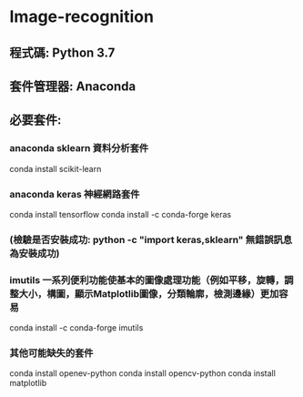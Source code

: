 # Image-recognition

<h2>程式碼: Python 3.7</h2>
<h2>套件管理器: Anaconda</h2>
<h2>必要套件:</h2>
<h3>anaconda sklearn 資料分析套件</h3>
conda install scikit-learn

<h3>anaconda keras 神經網路套件</h3>
conda install tensorflow
conda install -c conda-forge keras

<h3>(檢驗是否安裝成功: python -c "import keras,sklearn" 無錯誤訊息為安裝成功)</h3>

<h3>imutils 一系列便利功能使基本的圖像處理功能（例如平移，旋轉，調整大小，構圖，顯示Matplotlib圖像，分類輪廓，檢測邊緣）更加容易</h3>
conda install -c conda-forge imutils

<h3>其他可能缺失的套件</h3>
conda install openev-python
conda install opencv-python
conda install matplotlib
